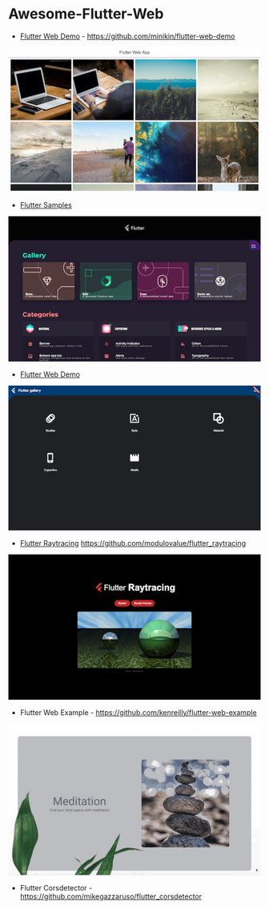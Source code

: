 # Awesome-Flutter-Web

- [Flutter Web Demo](http://minikin.me/flutter-web-demo/#/) - https://github.com/minikin/flutter-web-demo

![Flutter Web Demo](images/flutter_web_demo.jpg)

- [Flutter Samples](https://flutter.github.io/samples/#/)

![Flutter Samples](images/flutter_samples.png)

- [Flutter Web Demo](https://flutter-web-demo.firebaseapp.com/#/)

![Flutter Web Demo](images/flutter_web_demo_2.png)

- [Flutter Raytracing](https://modulovalue.com/flutter_raytracing/#/) https://github.com/modulovalue/flutter_raytracing

![Flutter Raytracing](images/flutter_raytracing.png)

- Flutter Web Example - https://github.com/kenreilly/flutter-web-example

![Flutter Web Example](images/flutter_web_example.jpg)

- Flutter Corsdetector - https://github.com/mikegazzaruso/flutter_corsdetector
